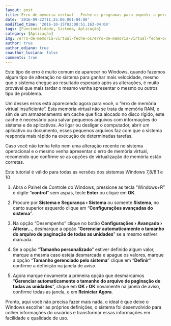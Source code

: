 ```yaml
---
layout: post
title: Erro de memoria virtual - Feche os programas para impedir a perda de informações
date: '2016-09-22T11:25:00.001-04:00'
modified_time: '2016-10-15T02:08:51.163-04:00'
tags: [Funcionalidade, Sistema, Aplicação]
category: [Aplicação]
img: /erro-de-memoria-virtual-feche-os/erro-de-memoria-virtual-feche-os.jpg
author: true
author_ediano: true
coauthor_luciana: false
comments: true
---
```


Este tipo de erro é muito comum de aparecer no Windows, quando fazemos algum tipo de alteração no sistema para ganhar mais velocidade, mesmo que o sistema chegue ao resultado esperado após as alterações, é muito provável que mais tardar o mesmo venha apresentar o mesmo ou outros tipo de problema.

Um desses erros está aparecendo agora para você, o “erro de memória virtual insuficiente”. Esta memória virtual não se trata da memória RAM, e sim de um armazenamento em cache que fica alocado no disco rígido, este cache é necessário para salvar pequenos arquivos com informações do sistema e de aplicativos. Ao ligar ou desligar o computador, abrir um aplicativo ou documento, esses pequenos arquivos faz com que o sistema responda mais rápido na execução de determinadas tarefas.

Caso você não tenha feito nem uma alteração recente no sistema operacional e o mesmo venha apresentar o erro de memória virtual, recomendo que confirme se as opções de virtualização de memória estão corretas.

Este tutorial é válido para todas as versões dos sistemas Windows 7,8/8.1 e 10

1. Abra o Painel de Controle do Windows, pressione as tecla  “Windows+R” e digite “**control**” sem aspas, tecle **Enter** ou clique em **OK**.

2. Procure por **Sistema e Segurança › Sistema** ou somente **Sistema**, no canto superior esquerdo clique em “**Configurações avançadas do sistema**”.

3. Na opção “Desempenho” clique no botão **Configurações › Avançado › Alterar...**, desmarque a opção “**Gerenciar automaticamente o tamanho do arquivo de paginação de todas as unidades**” se a mesmo estiver marcada.

4. Se a opção “**Tamanho personalizado**” estiver definido algum valor, marque a mesma caso esteja desmarcada e apague os valores, marque a opção “**Tamanho gerenciado pelo sistema**” clique em “**Definir**” confirme a definição na janela de aviso.

5. Agora marque novamente a primeira opção que desmarcamos “**Gerenciar automaticamente o tamanho do arquivo de paginação de todas as unidades**”, clique em **OK › OK** novamente na janela de aviso, confirme todas as janela, e em **Reiniciar Agora**.

Pronto, aqui você não precisa fazer mais nada, o ideal é que deixe o Windows escolher as próprios definições, o sistema foi desenvolvido para colher informações do usuários e transformar essas informações em facilidade e qualidade de uso.
